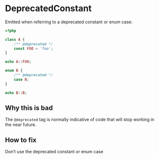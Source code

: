 # DeprecatedConstant

Emitted when referring to a deprecated constant or enum case:

```php
<?php

class A {
    /** @deprecated */
    const FOO = 'foo';
}

echo A::FOO;

enum B {
    /** @deprecated */
    case B;
}

echo B::B;
```

## Why this is bad

The `@deprecated` tag is normally indicative of code that will stop working in the near future.

## How to fix

Don’t use the deprecated constant or enum case
